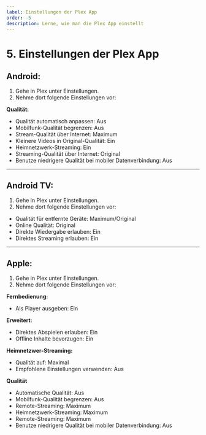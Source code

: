 ```yaml
---
label: Einstellungen der Plex App
order: -5
description: Lerne, wie man die Plex App einstellt
---
```


# 5. Einstellungen der Plex App

## Android:

1. Gehe in Plex unter Einstellungen.
2. Nehme dort folgende Einstellungen vor:

**Qualität:**
- Qualität automatisch anpassen: Aus
- Mobilfunk-Qualität begrenzen: Aus
- Stream-Qualität über Internet: Maximum
- Kleinere Videos in Original-Qualität: Ein
- Heimnetzwerk-Streaming: Ein
- Streaming-Qualität über Internet: Original
- Benutze niedrigere Qualität bei mobiler Datenverbindung: Aus

---

## Android TV:

1. Gehe in Plex unter Einstellungen.
2. Nehme dort folgende Einstellungen vor:

- Qualität für entfernte Geräte: Maximum/Original
- Online Qualität: Original
- Direkte Wiedergabe erlauben: Ein
- Direktes Streaming erlauben: Ein

---

## Apple:

1. Gehe in Plex unter Einstellungen.
2. Nehme dort folgende Einstellungen vor:

**Fernbedienung:**
- Als Player ausgeben: Ein

**Erweitert:**
- Direktes Abspielen erlauben: Ein
- Offline Inhalte bevorzugen: Ein

**Heimnetzwer-Streaming:**
- Qualität auf: Maximal
- Empfohlene Einstellungen verwenden: Aus

**Qualität**
- Automatische Qualität: Aus
- Mobilfunk-Qualität begrenzen: Aus
- Remote-Streaming: Maximum
- Heimnetzwerk-Streaming: Maximum
- Remote-Streaming: Maximum
- Benutze niedrigere Qualität bei mobiler Datenverbindung: Aus
